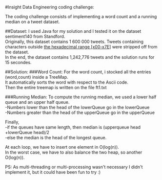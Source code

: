 #Insight Data Engineering coding challenge:

The coding challenge consists of implementing a word count and a running median on a tweet dataset.

##Dataset:
I used Java for my solution and I tested it on the dataset sentiment140 from Standford.<br />
Originally, this dataset contains 1 600 000 tweets. Tweets containing characters outside [the hexadecimal range [x00-x7E]](http://www.ascii-code.com/) were stripped off from the dataset.<br />
In the end, the dataset contains 1,242,776 tweets and the solution runs for 15 secondes.

##Solution:
###Word Count:
For the word count, i stocked all the entries (word,count) inside a TreeMap.<br />
It automatically sorts the word with respect to the Ascii code.<br />
Then the entire treemap is written on the file ft1.txt

###Running Median:
To compute the running median, we used a lower half queue and an upper half queue.<br />
-Numbers lower than the head of the lowerQueue go in the lowerQueue <br />
-Numbers greater than the head of the upperQueue go in the upperQueue

Finally,<br />
-if the queues have same length, then median is (upperqueue head +lowerQueue head)/2<br />
-else the median is the head of the longest queue.

At each loop, we have to insert one element in O(log(n)).<br />
In the worst case, we have to also balance the two heap, so another O(log(n)).

PS: As multi-threading or multi-processing wasn't necessary I didn't implement it, but it could have been fun to try :)
